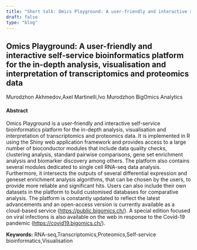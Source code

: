 ```yaml
---
title: "Short talk: Omics Playground: A user-friendly and interactive self-service bioinformatics platform for the in-depth analysis, visualisation and interpretation of transcriptomics and proteomics data"
draft: false
type: "blog"
---
```


## Omics Playground: A user-friendly and interactive self-service bioinformatics platform for the in-depth analysis, visualisation and interpretation of transcriptomics and proteomics data
Murodzhon Akhmedov,Axel Martinelli,Ivo Murodzhon
BigOmics Analytics
#### Abstract

Omics Playground is a user-friendly and interactive self-service bioinformatics platform for the in-depth analysis, visualisation and interpretation of transcriptomics and proteomics data. It is implemented in R using the Shiny web application framework and provides access to a large number of bioconductor modules that include data quality checks, clustering analysis, standard pairwise comparisons, gene set enrichment analysis and biomarker discovery among others. The platform also contains several modules dedicated to single cell RNA-seq data analysis. Furthermore, it intersects the outputs of several differential expression and geneset enrichment analysis algorithms, that can be chosen by the users, to provide more reliable and significant hits. Users can also include their own datasets in the platform to build customised databases for comparative analysis.
The platform is constantly updated to reflect the latest advancements and an open-access version is currently available as a cloud-based service (https://public.bigomics.ch/). A special edition focused on viral infections is also available on the web  in response to the Covid-19 pandemic (https://covid19.bigomics.ch/).

**Keywords:** RNA-seq,Transcriptomics,Proteomics,Self-service bioinformatics,Visualisation

